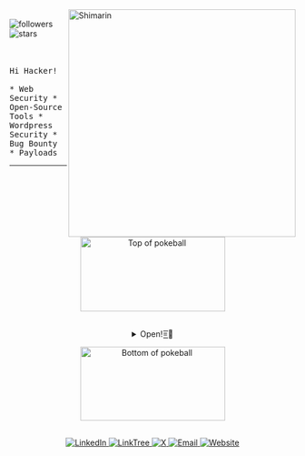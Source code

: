 <div>
<img align="right" width="400" alt="Shimarin" src="https://i.imgur.com/aNBi8Jf.png">
  <br> 
<img alt="followers" src="https://img.shields.io/github/followers/yogsec?label=Followers&amp;style=social">
<img src="https://img.shields.io/github/stars/yogsec?label=Stars" alt="stars">
  <br><br>

<samp>
    <br>
    <br>
Hi Hacker!
    <br>
    <br>
    * Web Security * Open-Source Tools * Wordpress Security * Bug Bounty * Payloads
                  
  </samp>
<hr>


<div align="center">
<p><img src="https://user-images.githubusercontent.com/44261381/209363264-ac854d3c-2cc2-44c4-928e-8a08d1013f46.png" alt="Top of pokeball" width="255" height="130.583"></p>
 <br>
<details>
<summary>Open!=͟͟͞͞🏀
</summary>
<div>
  <div align="center">
      <img height="200" alt="Screenshot_2022-12-22_at_23 08 11-removebg-preview" src="https://media2.giphy.com/media/v1.Y2lkPTc5MGI3NjExZ2E3cGU2ODY5cmFmNjgxdjB5cjI1Z3NmMWpkcWtlYWRsOTV1Z3FldCZlcD12MV9pbnRlcm5hbF9naWZfYnlfaWQmY3Q9Zw/hs7G6EaFFtICA9cHZz/giphy.gif">
  </div>
  <div align="center">
      <a href="https://git.io/typing-svg"><img src="https://readme-typing-svg.demolab.com?font=VT323&amp;size=25&amp;duration=3500&amp;pause=300&amp;color=4AF626&amp;center=true&amp;vCenter=true&amp;width=500&amp;lines=Hey%2CHacker!;Follow YogSec!;" alt=""></a>
  </div>
</div>
</details>

  
<p><img src="https://user-images.githubusercontent.com/44261381/209363271-905d2a5e-8a18-44c0-a450-45dddd4d5036.png" alt="Bottom of pokeball" width="255" height="130.583"></p>


<div align="center" style="margin: 30px 0;">
  
  <a href="https://www.linkedin.com/in/privacy-checker/">
    <img src="https://img.shields.io/static/v1?style=for-the-badge&message=LinkedIn&color=0A66C2&logo=LinkedIn&logoColor=FFFFFF&label=" alt="LinkedIn">
  </a>
  <a href="https://linktr.ee/yogsec">
    <img src="https://img.shields.io/static/v1?style=for-the-badge&message=LinkTree&color=25D366&logo=linktree&logoColor=FFFFFF&label=" alt="LinkTree">
  </a>
  <a href="https://x.com/yogsec">
    <img src="https://img.shields.io/static/v1?style=for-the-badge&message=X&color=000000&logo=x&logoColor=FFFFFF&label=" alt="X">
  </a>
  <a href="mailto:abhinavsingwal@gmail.com?subject=Hi%20YogSec%20,%20nice%20to%20meet%20you!">
    <img src="https://img.shields.io/static/v1?style=for-the-badge&message=Gmail&color=EA4335&logo=Gmail&logoColor=FFFFFF&label=" alt="Email">
  </a>
  <a href="https://yogsec.wordpress.com">
    <img src="https://img.shields.io/static/v1?style=for-the-badge&message=Website&color=FFFFC5&logo=Firefox&logoColor=000000&label=" alt="Website">
  </a>
</div>





</div></div>
